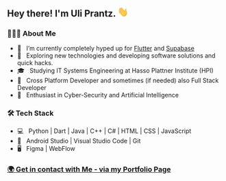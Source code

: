 
        
<h2> Hey there! I'm Uli Prantz. <img src="https://github.com/UliPrantz/UliPrantz/blob/main/Hi.gif" width="25"></h2>

<h3> 👨🏻‍💻 About Me </h3>

- 🔭 &nbsp; I’m currently completely hyped up for <a href="https://github.com/flutter/flutter">Flutter</a> and <a href="https://github.com/supabase/supabase">Supabase</a>
- 🤔 &nbsp; Exploring new technologies and developing software solutions and quick hacks.
- 🎓 &nbsp; Studying IT Systems Engineering at Hasso Plattner Institute (HPI)
- 💼 &nbsp; Cross Platform Developer and sometimes (if needed) also Full Stack Developer
- 🌱 &nbsp; Enthusiast in Cyber-Security and Artificial Intelligence

<h3>🛠 Tech Stack</h3>

- 💻 &nbsp; Python | Dart | Java | C++ | C# | HTML | CSS | JavaScript 
- 🔧 &nbsp; Android Studio | Visual Studio Code | Git
- 🖥 &nbsp; Figma | WebFlow 

<h3>
  <a href="https://uliprantz.dev">🌍  Get in contact with Me - via my Portfolio Page</a>
</h3>
